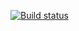 [![Build status](https://ci.appveyor.com/api/projects/status/gt83yadqontt9uce?svg=true)](https://ci.appveyor.com/project/A-Fierce/ahj-testing)